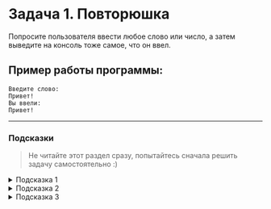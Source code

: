 # Задача 1. Повторюшка

Попросите пользователя ввести любое слово или число, а затем выведите на консоль тоже самое, что он ввел.

## Пример работы программы:

```
Введите слово:
Привет!
Вы ввели:
Привет!
```

---

### Подсказки

> Не читайте этот раздел сразу, попытайтесь сначала решить задачу самостоятельно :)

<details>

<summary>Подсказка 1</summary>

Посмотрите в лекции материал про **Получение данных от пользователя** и **Вывод в консоль**

</details>

<details>

<summary>Подсказка 2</summary>

Для того, чтобы попросить пользователя ввести слово - воспользуйтесь командой `Console.ReadLine()` и сохраните введенное слово в переменную:

```cs
string word = Console.ReadLine(); // не забываем ; в конце
```

</details>

<details>

<summary>Подсказка 3</summary>

Для того, чтобы вывести что-либо на экран - воспользуйтесь командой `Console.WriteLine()`:

```cs
Console.WriteLine("Введите слово:"); // не забываем ; в конце
```

```cs
Console.WriteLine(word); // не забываем ; в конце
// важно: переменные не надо брать в кавычки
```

</details>
